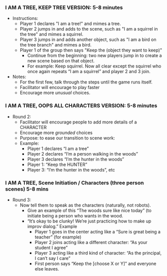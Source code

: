 ### I AM A TREE, KEEP TREE VERSION: 5-8 minutes

* Instructions:   
  * Player 1 declares "I am a tree\!" and mimes a tree.  
  * Player 2 jumps in and adds to the scene, such as "I am a squirrel in the tree" and mimes a squirrel.  
  * Player 3 jumps in and adds another object, such as "I am a bird on the tree branch" and mimes a bird.  
  * Player 1 of the group then says "Keep the (object they want to keep)"  
    * Continue from the beginning: two new players jump in to create a new scene based on that object.  
    * For example: Keep squirrel. Now all clear except the squirrel who once again repeats “I am a squirrel” and player 2 and 3 join.  
* Notes:   
  * For the first few, talk through the steps until the game runs itself.  
  * Facilitator will encourage to play faster   
  * Encourage more *unusual* choices.

### I AM A TREE, OOPS ALL CHARACTERS VERSION: 5-8 minutes

* Round 2:   
  * Facilitator will encourage people to add more details of a CHARACTER  
  * Encourage more *grounded* choices  
  * Purpose: to ease our transition to scene work:  
  * Example:  
    * Player 1 declares “I am a tree”  
    * Player 2 declares “I’m a person walking in the woods”  
    * Player 3 declares “I’m the hunter in the woods”  
    * Player 1: “Keep the HUNTER”  
    * Player 3: “I’m the hunter in the woods”, etc

### 

### I AM A TREE, Scene Initiation / Characters (three person scenes) 5-8 mins

* Round 3:  
  * Now tell them to speak as the characters (naturally, not robots).  
    * Give an example of this “The woods sure like nice today” (to initiate being a person who wants in the wood.   
    * “It’s okay to be clunky\! We’re just practicing how to make up improv dialog.” Example  
      * Player 1 goes in the center acting like a “Sure is great being a teacher” (for example)  
      * Player 2 joins acting like a different character: “As your student I agree”  
      * Player 3  acting like a third kind of character: “As the principal, I can’t say I care”  
      * First person says “Keep the \[choose X or Y\]” and everyone else leaves.

